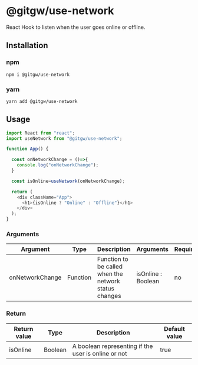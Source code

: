 # @gitgw/use-network
React Hook to listen when the user goes online or offline.

## Installation
### npm
```npm i @gitgw/use-network```

### yarn
```yarn add @gitgw/use-network```

## Usage
```javascript
import React from "react";
import useNetwork from "@gitgw/use-network";

function App() {

  const onNetworkChange = ()=>{
    console.log("onNetworkChange");
  }

  const isOnline=useNetwork(onNetworkChange);

  return (
    <div className="App">
      <h1>{isOnline ? "Online" : "Offline"}</h1>
    </div>
  );
}
```

### Arguments
Argument|Type|Description|Arguments|Required|
|-|-|-|-|-|
|onNetworkChange|Function|Function to be called when the network status changes|isOnline : Boolean|no

### Return
Return value|Type|Description|Default value|
|-|-|-|-|
|isOnline|Boolean|A boolean representing if the user is online or not|true